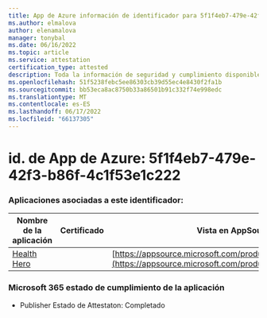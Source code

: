 ```yaml
---
title: App de Azure información de identificador para 5f1f4eb7-479e-42f3-b86f-4c1f53e1c222
ms.author: elmalova
author: elenamalova
manager: tonybal
ms.date: 06/16/2022
ms.topic: article
ms.service: attestation
certification_type: attested
description: Toda la información de seguridad y cumplimiento disponible para 5f1f4eb7-479e-42f3-b86f-4c1f53e1c222.
ms.openlocfilehash: 51f5238febc5ee86303cb39d55ec4e8430f2fa1b
ms.sourcegitcommit: bb53eca8ac8750b33a86501b91c332f74e998edc
ms.translationtype: MT
ms.contentlocale: es-ES
ms.lasthandoff: 06/17/2022
ms.locfileid: "66137305"
---
```

# <a name="azure-app-id-5f1f4eb7-479e-42f3-b86f-4c1f53e1c222"></a>id. de App de Azure: 5f1f4eb7-479e-42f3-b86f-4c1f53e1c222


### <a name="apps-associated-with-this-id"></a>Aplicaciones asociadas a este identificador:
| **Nombre de la aplicación** | **Certificado** | **Vista en AppSource** |
|--------------|---------------|-----------------------|
| [Health Hero](../forward/WA200001405.md) |  | [https://appsource.microsoft.com/product/office/WA200001405](https://appsource.microsoft.com/product/office/WA200001405) |

### <a name="microsoft-365-app-compliance-status"></a>Microsoft 365 estado de cumplimiento de la aplicación
- Publisher Estado de Attestaton: Completado
